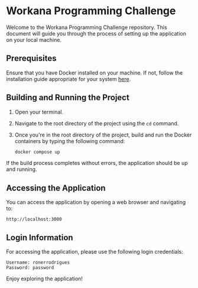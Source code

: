 # Workana Programming Challenge

Welcome to the Workana Programming Challenge repository. This document will guide you through the process of setting up the application on your local machine.

## Prerequisites
Ensure that you have Docker installed on your machine. If not, follow the installation guide appropriate for your system [here](https://docs.docker.com/get-docker/).

## Building and Running the Project

1. Open your terminal.
2. Navigate to the root directory of the project using the `cd` command.
3. Once you're in the root directory of the project, build and run the Docker containers by typing the following command:

    ```bash
    docker compose up
    ```

If the build process completes without errors, the application should be up and running.

## Accessing the Application

You can access the application by opening a web browser and navigating to:

    http://localhost:3000

## Login Information

For accessing the application, please use the following login credentials:

    Username: ronerrodrigues
    Password: password

Enjoy exploring the application!
